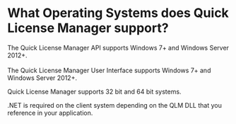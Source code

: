 # What Operating Systems does Quick License Manager support?

The Quick License Manager API supports Windows 7+ and Windows Server 2012+.\
\
The Quick License Manager User Interface supports Windows 7+ and Windows Server 2012+.

Quick License Manager supports 32 bit and 64 bit systems.

&#x20;.NET is required on the client system depending on the QLM DLL that you reference in your application.
